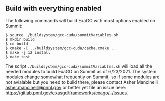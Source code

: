 ## Build with everything enabled

The following commands will build ExaGO with most options enabled on Summit:
```console
$ source ./buildsystem/gcc-cuda/summitVariables.sh
$ mkdir build
$ cd build
$ cmake -C ../buildsystem/gcc-cuda/cache.cmake ..
$ make -j 12 install
$ make test
```

The script `./buildsystem/gcc-cuda/summitVariables.sh` will load all the needed modules
to build ExaGO on Summit as of 6/23/2021. The system modules change somewhat
frequently on Summit, so if some modules are not avialable but you need to build
there, please contact Asher Mancinelli <asher.mancinelli@pnnl.gov> or better yet
file an issue here: https://gitlab.pnnl.gov/exasgd/frameworks/exago/-/issues.
